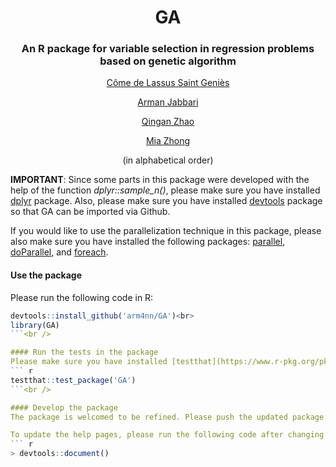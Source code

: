 <div align=center>

# GA
### An R package for variable selection in regression problems based on genetic algorithm
[C&#244;me de Lassus Saint Geni&#232;s](https://github.com/ComedeLassus)

[Arman Jabbari](https://github.com/arm4nn)

[Qingan Zhao](https://github.com/QinganZhao)

[Mia Zhong](https://github.com/Mia-Zhong)

(in alphabetical order)

<div align=left>

**IMPORTANT**: Since some parts in this package were developed with the help of the function *dplyr::sample_n()*, please make sure you have installed [dplyr](https://www.r-pkg.org/pkg/dplyr) package. Also, please make sure you have installed [devtools](https://www.r-pkg.org/pkg/devtools) package so that GA can be imported via Github.

If you would like to use the parallelization technique in this package, please also make sure you have installed the following packages: [parallel](http://stat.ethz.ch/R-manual/R-devel/library/parallel/doc/parallel.pdf), [doParallel](https://www.r-pkg.org/pkg/doParallel), and [foreach](https://www.r-pkg.org/pkg/foreach).
<br />
#### Use the package
Please run the following code in R:
``` r
devtools::install_github('arm4nn/GA')<br>
library(GA)
```<br />

#### Run the tests in the package
Please make sure you have installed [testthat](https://www.r-pkg.org/pkg/testthat) package, and run the following code in R:
``` r
testthat::test_package('GA')
```<br />

#### Develop the package
The package is welcomed to be refined. Please push the updated package to Github and reinstall it before using.

To update the help pages, please run the following code after changing:
``` r
> devtools::document()
```




